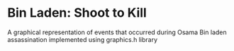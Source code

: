 # Bin Laden: Shoot to Kill 
A graphical representation of events that occurred during Osama Bin laden assassination implemented using graphics.h library
